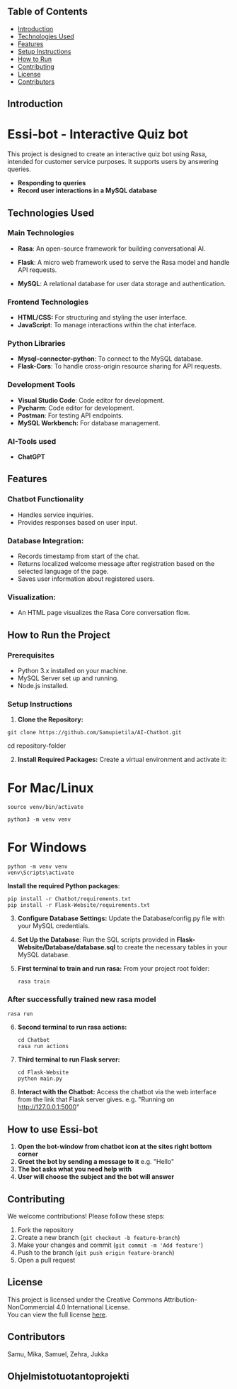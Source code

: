 ## Table of Contents

- [Introduction](#introduction)
- [Technologies Used](#technologies-used)
- [Features](#features)
- [Setup Instructions](#setup-instructions)
- [How to Run](#how-to-Run-the-Project)
- [Contributing](#Contributing)
- [License](#License)
- [Contributors](#contributors)

## Introduction

# Essi-bot - Interactive Quiz bot

This project is designed to create an interactive quiz bot using Rasa, intended for customer service purposes. It supports users by answering queries.

- **Responding to queries**
- **Record user interactions in a MySQL database**

## Technologies Used

### Main Technologies

- **Rasa**: An open-source framework for building conversational AI.

- **Flask**: A micro web framework used to serve the Rasa model and handle API requests.

- **MySQL**: A relational database for user data storage and authentication.

### Frontend Technologies

- **HTML/CSS:** For structuring and styling the user interface.
- **JavaScript**: To manage interactions within the chat interface.

### Python Libraries

- **Mysql-connector-python**: To connect to the MySQL database.
- **Flask-Cors**: To handle cross-origin resource sharing for API requests.

### Development Tools

- **Visual Studio Code**: Code editor for development.
- **Pycharm**: Code editor for development.
- **Postman**: For testing API endpoints.
- **MySQL Workbench:** For database management.

### AI-Tools used

- **ChatGPT**

## Features

### Chatbot Functionality

- Handles service inquiries.
- Provides responses based on user input.

### Database Integration:

- Records timestamp from start of the chat.
- Returns localized welcome message after registration based on the selected language of the page.
- Saves user information about registered users.

### Visualization:

- An HTML page visualizes the Rasa Core conversation flow.

## How to Run the Project

### Prerequisites

- Python 3.x installed on your machine.
- MySQL Server set up and running.
- Node.js installed.

### Setup Instructions

1. **Clone the Repository:**

```
git clone https://github.com/Samupietila/AI-Chatbot.git
```

cd repository-folder

2. **Install Required Packages:** Create a virtual environment and activate it:

# For Mac/Linux

```
source venv/bin/activate

python3 -m venv venv
```

# For Windows

```
python -m venv venv
venv\Scripts\activate
```

**Install the required Python packages**:

```
pip install -r Chatbot/requirements.txt
pip install -r Flask-Website/requirements.txt
```

3. **Configure Database Settings:** Update the Database/config.py file with your MySQL credentials.

4. **Set Up the Database**: Run the SQL scripts provided in **Flask-Website/Database/database.sql** to create the necessary tables in your MySQL database.

5. **First terminal to train and run rasa:**
   From your project root folder:

   ```
   rasa train
   ```

### After successfully trained new rasa model

   ```
   rasa run
```

6. **Second terminal to run rasa actions:**
   ```
   cd Chatbot
   rasa run actions
   ```

7. **Third terminal to run Flask server:**
   ```
   cd Flask-Website
   python main.py
   ```

9. **Interact with the Chatbot:**
   Access the chatbot via the web interface from the link that Flask server gives.
   e.g. "Running on http://127.0.0.1:5000"

## How to use Essi-bot

1. **Open the bot-window from chatbot icon at the sites right bottom corner**
2. **Greet the bot by sending a message to it** e.g. "Hello"
3. **The bot asks what you need help with**
4. **User will choose the subject and the bot will answer**

## Contributing

We welcome contributions! Please follow these steps:

1. Fork the repository
2. Create a new branch (`git checkout -b feature-branch`)
3. Make your changes and commit (`git commit -m 'Add feature'`)
4. Push to the branch (`git push origin feature-branch`)
5. Open a pull request

## License

This project is licensed under the Creative Commons Attribution-NonCommercial 4.0 International License.  
You can view the full license [here](https://creativecommons.org/licenses/by-nc/4.0/).

## Contributors

Samu, Mika, Samuel, Zehra, Jukka

## Ohjelmistotuotantoprojekti
